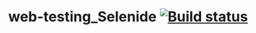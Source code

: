 # web-testing_Selenide [![Build status](https://ci.appveyor.com/api/projects/status/uupfc3b7xwc2ftbc/branch/master?svg=true)](https://ci.appveyor.com/project/OlgaLetkova/web-testing-selenide/branch/master)